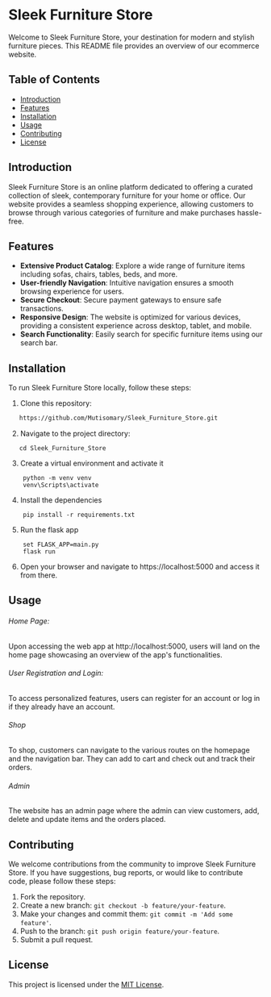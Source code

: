 # Sleek Furniture Store

Welcome to Sleek Furniture Store, your destination for modern and stylish furniture pieces. This README file provides an overview of our ecommerce website.

## Table of Contents
- [Introduction](#introduction)
- [Features](#features)
- [Installation](#installation)
- [Usage](#usage)
- [Contributing](#contributing)
- [License](#license)

## Introduction
Sleek Furniture Store is an online platform dedicated to offering a curated collection of sleek, contemporary furniture for your home or office. Our website provides a seamless shopping experience, allowing customers to browse through various categories of furniture and make purchases hassle-free.

## Features
- **Extensive Product Catalog**: Explore a wide range of furniture items including sofas, chairs, tables, beds, and more.
- **User-friendly Navigation**: Intuitive navigation ensures a smooth browsing experience for users.
- **Secure Checkout**: Secure payment gateways to ensure safe transactions.
- **Responsive Design**: The website is optimized for various devices, providing a consistent experience across desktop, tablet, and mobile.
- **Search Functionality**: Easily search for specific furniture items using our search bar.

## Installation
To run Sleek Furniture Store locally, follow these steps:
1. Clone this repository:
 ```bash
    https://github.com/Mutisomary/Sleek_Furniture_Store.git
````
2. Navigate to the project directory:
 ```
    cd Sleek_Furniture_Store
```
3. Create a virtual environment and activate it
```
    python -m venv venv
    venv\Scripts\activate
```
4. Install the dependencies
```
    pip install -r requirements.txt

```
5. Run the flask app
```
    set FLASK_APP=main.py
    flask run
```
6. Open your browser and navigate to https://localhost:5000 and access it from there.

## Usage
###### Home Page:
Upon accessing the web app at http://localhost:5000, users will land on the home page showcasing an overview of the app's functionalities.

###### User Registration and Login:
To access personalized features, users can register for an account or log in if they already have an account.

###### Shop
To shop, customers can navigate to the various routes on the homepage and the navigation bar. They can add to cart and check out and track their orders.

###### Admin
The website has an admin page where the admin can view customers, add, delete and update items and the orders placed.

## Contributing
We welcome contributions from the community to improve Sleek Furniture Store. If you have suggestions, bug reports, or would like to contribute code, please follow these steps:
1. Fork the repository.
2. Create a new branch: `git checkout -b feature/your-feature`.
3. Make your changes and commit them: `git commit -m 'Add some feature'`.
4. Push to the branch: `git push origin feature/your-feature`.
5. Submit a pull request.

## License
This project is licensed under the [MIT License](LICENSE).